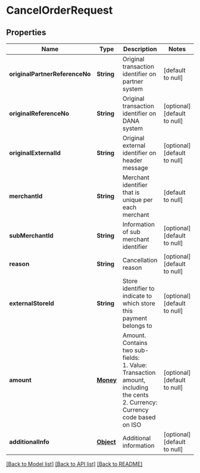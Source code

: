 # CancelOrderRequest
## Properties

| Name | Type | Description | Notes |
|------------ | ------------- | ------------- | -------------|
| **originalPartnerReferenceNo** | **String** | Original transaction identifier on partner system | [default to null] |
| **originalReferenceNo** | **String** | Original transaction identifier on DANA system | [optional] [default to null] |
| **originalExternalId** | **String** | Original external identifier on header message | [optional] [default to null] |
| **merchantId** | **String** | Merchant identifier that is unique per each merchant | [default to null] |
| **subMerchantId** | **String** | Information of sub merchant identifier | [optional] [default to null] |
| **reason** | **String** | Cancellation reason | [optional] [default to null] |
| **externalStoreId** | **String** | Store identifier to indicate to which store this payment belongs to | [optional] [default to null] |
| **amount** | [**Money**](Money.md) | Amount. Contains two sub-fields:<br> 1. Value: Transaction amount, including the cents<br> 2. Currency: Currency code based on ISO<br>  | [optional] [default to null] |
| **additionalInfo** | [**Object**](.md) | Additional information | [optional] [default to null] |

[[Back to Model list]](../README.md#documentation-for-models) [[Back to API list]](../README.md#documentation-for-api-endpoints) [[Back to README]](../README.md)

